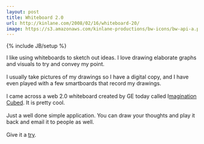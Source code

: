 ```yaml
---
layout: post
title: Whiteboard 2.0
url: http://kinlane.com/2008/02/16/whiteboard-20/
image: https://s3.amazonaws.com/kinlane-productions/bw-icons/bw-api-a.png
---
```

{% include JB/setup %}
<p>
     I like using whiteboards to sketch out ideas. I love drawing elaborate graphs and visuals to try and convey my point.
     <br />
     <br />
     I usually take pictures of my drawings so I have a digital copy, and I have even played with a few smartboards that record my drawings.
     <br />
     <br />
     I came across a web 2.0 whiteboard created by GE today called I<a href="http://imagination3.com/">magination Cubed</a>. It is pretty cool.
     <br />
     <br />
     Just a well done simple application. You can draw your thoughts and play it back and email it to people as well.
     <br />
     <br />
     Give it a <a href="http://imagination3.com/">try</a>.
</p>